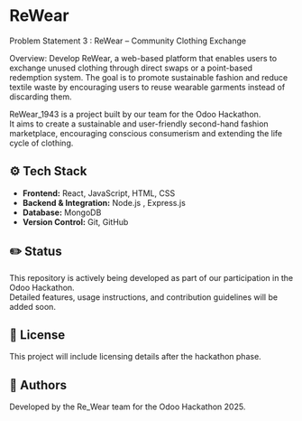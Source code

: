 # ReWear

Problem Statement 3 : ReWear – Community Clothing Exchange

Overview:
Develop ReWear, a web-based platform that enables users to exchange unused clothing
through direct swaps or a point-based redemption system. The goal is to promote sustainable
fashion and reduce textile waste by encouraging users to reuse wearable garments instead of
discarding them.

ReWear_1943 is a project built by our team for the Odoo Hackathon.  
It aims to create a sustainable and user-friendly second-hand fashion marketplace, encouraging conscious consumerism and extending the life cycle of clothing.


## ⚙️ Tech Stack

- **Frontend:** React, JavaScript, HTML, CSS
- **Backend & Integration:** Node.js , Express.js
- **Database:** MongoDB
- **Version Control:** Git, GitHub

## ✏️ Status

This repository is actively being developed as part of our participation in the Odoo Hackathon.  
Detailed features, usage instructions, and contribution guidelines will be added soon.

## 📄 License

This project will include licensing details after the hackathon phase.

## 🙌 Authors

Developed by the Re_Wear team for the Odoo Hackathon 2025.

